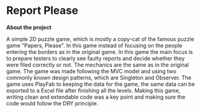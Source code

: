 # Report Please

**About the project**

A simple 2D puzzle game, which is mostly a copy-cat of the famous puzzle game "Papers, Please". In this game instead of focusing on the people entering the borders as in the original game. In this game the main focus is to prepare testers to clearly see faulty reports and decide whether they were filed correctly or not. The mechanics are the same as in the original game. The game was made following the MVC model and using two commonly known design patterns, which are Singleton and Observer. The game uses PlayFab to keeping the data for the game, the same data can be exported to a Excel file after finishing all the levels. Making this game, writing clean and extendable code was a key point and making sure the code would follow the DRY principle.
